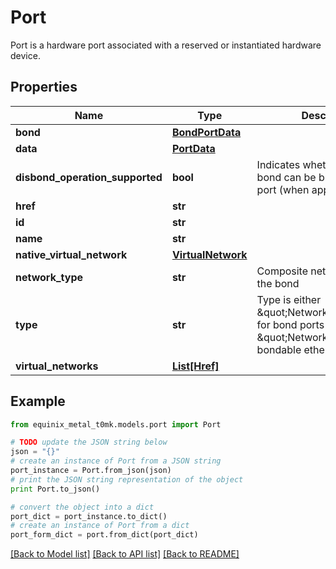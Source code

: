 # Port

Port is a hardware port associated with a reserved or instantiated hardware device.

## Properties
Name | Type | Description | Notes
------------ | ------------- | ------------- | -------------
**bond** | [**BondPortData**](BondPortData.md) |  | [optional] 
**data** | [**PortData**](PortData.md) |  | [optional] 
**disbond_operation_supported** | **bool** | Indicates whether or not the bond can be broken on the port (when applicable). | [optional] 
**href** | **str** |  | [optional] 
**id** | **str** |  | [optional] 
**name** | **str** |  | [optional] 
**native_virtual_network** | [**VirtualNetwork**](VirtualNetwork.md) |  | [optional] 
**network_type** | **str** | Composite network type of the bond | [optional] 
**type** | **str** | Type is either \&quot;NetworkBondPort\&quot; for bond ports or \&quot;NetworkPort\&quot; for bondable ethernet ports | [optional] 
**virtual_networks** | [**List[Href]**](Href.md) |  | [optional] 

## Example

```python
from equinix_metal_t0mk.models.port import Port

# TODO update the JSON string below
json = "{}"
# create an instance of Port from a JSON string
port_instance = Port.from_json(json)
# print the JSON string representation of the object
print Port.to_json()

# convert the object into a dict
port_dict = port_instance.to_dict()
# create an instance of Port from a dict
port_form_dict = port.from_dict(port_dict)
```
[[Back to Model list]](../README.md#documentation-for-models) [[Back to API list]](../README.md#documentation-for-api-endpoints) [[Back to README]](../README.md)


